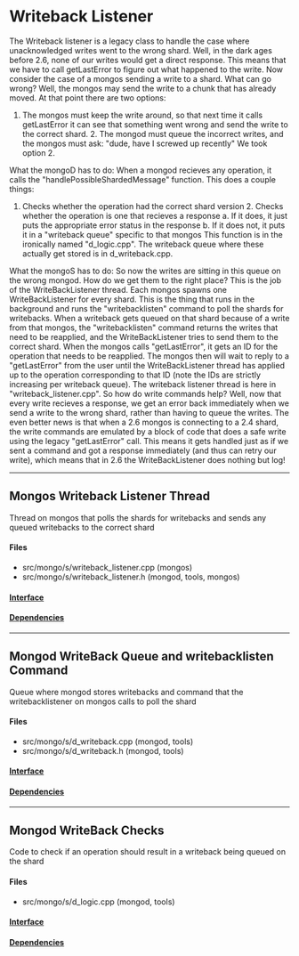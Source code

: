 # Writeback Listener
The Writeback listener is a legacy class to handle the case where unacknowledged writes went to the wrong shard.
Well, in the dark ages before 2.6, none of our writes would get a direct response.  This means that we have to call getLastError to figure out what happened to the write.
Now consider the case of a mongos sending a write to a shard.  What can go wrong?  Well, the mongos may send the write to a chunk that has already moved.  At that point there are two options:
1.  The mongos must keep the write around, so that next time it calls getLastError it can see that something went wrong and send the write to the correct shard. 2.  The mongod must queue the incorrect writes, and the mongos must ask: "dude, have I screwed up recently"
We took option 2.


What the mongoD has to do:
When a mongod recieves any operation, it calls the "handlePossibleShardedMessage" function. This does a couple things:
1.  Checks whether the operation had the correct shard version 2.  Checks whether the operation is one that recieves a response a. If it does, it just puts the appropriate error status in the response b. If it does not, it puts it in a "writeback queue" specific to that mongos
This function is in the ironically named "d\_logic.cpp".
The writeback queue where these actually get stored is in d\_writeback.cpp.


What the mongoS has to do:
So now the writes are sitting in this queue on the wrong mongod.  How do we get them to the right place?  This is the job of the WriteBackListener thread.  Each mongos spawns one WriteBackListener for every shard.  This is the thing that runs in the background and runs the "writebacklisten" command to poll the shards for writebacks.  When a writeback gets queued on that shard because of a write from that mongos, the "writebacklisten" command returns the writes that need to be reapplied, and the WriteBackListener tries to send them to the correct shard.
When the mongos calls "getLastError", it gets an ID for the operation that needs to be reapplied.  The mongos then will wait to reply to a "getLastError" from the user until the WriteBackListener thread has applied up to the operation corresponding to that ID (note the IDs are strictly increasing per writeback queue).
The writeback listener thread is here in "writeback\_listener.cpp".
So how do write commands help?  Well, now that every write recieves a response, we get an error back immediately when we send a write to the wrong shard, rather than having to queue the writes.
The even better news is that when a 2.6 mongos is connecting to a 2.4 shard, the write commands are emulated by a block of code that does a safe write using the legacy "getLastError" call.  This means it gets handled just as if we sent a command and got a response immediately (and thus can retry our write), which means that in 2.6 the WriteBackListener does nothing but log!


-------------

## Mongos Writeback Listener Thread
Thread on mongos that polls the shards for writebacks and sends any queued writebacks to the correct shard

#### Files
- src/mongo/s/writeback\_listener.cpp   (mongos)
- src/mongo/s/writeback\_listener.h   (mongod, tools, mongos)

#### [Interface](interface/0)

#### [Dependencies](dependencies/0)

-------------

## Mongod WriteBack Queue and writebacklisten Command
Queue where mongod stores writebacks and command that the writebacklistener on mongos calls to poll the shard

#### Files
- src/mongo/s/d\_writeback.cpp   (mongod, tools)
- src/mongo/s/d\_writeback.h   (mongod, tools)

#### [Interface](interface/1)

#### [Dependencies](dependencies/1)

-------------

## Mongod WriteBack Checks
Code to check if an operation should result in a writeback being queued on the shard

#### Files
- src/mongo/s/d\_logic.cpp   (mongod, tools)

#### [Interface](interface/2)

#### [Dependencies](dependencies/2)
